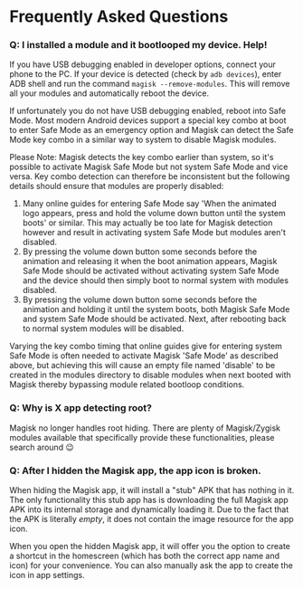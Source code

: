 # Frequently Asked Questions

### Q: I installed a module and it bootlooped my device. Help!

If you have USB debugging enabled in developer options, connect your phone to the PC. If your device is detected (check by `adb devices`), enter ADB shell and run the command `magisk --remove-modules`. This will remove all your modules and automatically reboot the device.

If unfortunately you do not have USB debugging enabled, reboot into Safe Mode. Most modern Android devices support a special key combo at boot to enter Safe Mode as an emergency option and Magisk can detect the Safe Mode key combo in a similar way to system to disable Magisk modules.

Please Note: Magisk detects the key combo earlier than system, so it's possible to activate Magisk Safe Mode but not system Safe Mode and vice versa. Key combo detection can therefore be inconsistent but the following details should ensure that modules are properly disabled:
1) Many online guides for entering Safe Mode say 'When the animated logo appears, press and hold the volume down button until the system boots' or similar. This may actually be too late for Magisk detection however and result in activating system Safe Mode but modules aren't disabled.
2) By pressing the volume down button some seconds before the animation and releasing it when the boot animation appears, Magisk Safe Mode should be activated without activating system Safe Mode and the device should then simply boot to normal system with modules disabled.
3) By pressing the volume down button some seconds before the animation and holding it until the system boots, both Magisk Safe Mode and system Safe Mode should be activated. Next, after rebooting back to normal system modules will be disabled.

Varying the key combo timing that online guides give for entering system Safe Mode is often needed to activate Magisk 'Safe Mode' as described above, but achieving this will cause an empty file named 'disable' to be created in the modules directory to disable modules when next booted with Magisk thereby bypassing module related bootloop conditions.

### Q: Why is X app detecting root?

Magisk no longer handles root hiding. There are plenty of Magisk/Zygisk modules available that specifically provide these functionalities, please search around 😉

### Q: After I hidden the Magisk app, the app icon is broken.

When hiding the Magisk app, it will install a "stub" APK that has nothing in it. The only functionality this stub app has is downloading the full Magisk app APK into its internal storage and dynamically loading it. Due to the fact that the APK is literally _empty_, it does not contain the image resource for the app icon.

When you open the hidden Magisk app, it will offer you the option to create a shortcut in the homescreen (which has both the correct app name and icon) for your convenience. You can also manually ask the app to create the icon in app settings.
